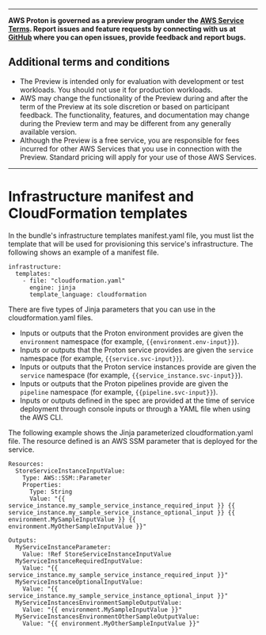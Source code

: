 --------

**AWS Proton is governed as a preview program under the [AWS Service Terms](https://aws.amazon.com/service-terms/)\. Report issues and feature requests by connecting with us at [GitHub](https://github.com/aws/aws-proton-public-roadmap) where you can open issues, provide feedback and report bugs\.**

## Additional terms and conditions<a name="preview-banner"></a>
+ The Preview is intended only for evaluation with development or test workloads\. You should not use it for production workloads\.
+ AWS may change the functionality of the Preview during and after the term of the Preview at its sole discretion or based on participant feedback\. The functionality, features, and documentation may change during the Preview term and may be different from any generally available version\.
+ Although the Preview is a free service, you are responsible for fees incurred for other AWS Services that you use in connection with the Preview\. Standard pricing will apply for your use of those AWS Services\.

--------

# Infrastructure manifest and CloudFormation templates<a name="svc-infrastructure"></a>

In the bundle's infrastructure templates manifest\.yaml file, you must list the template that will be used for provisioning this service's infrastructure\. The following shows an example of a manifest file\.

```
infrastructure:
  templates:
    - file: "cloudformation.yaml"
      engine: jinja
      template_language: cloudformation
```

There are five types of Jinja parameters that you can use in the cloudformation\.yaml files\.
+ Inputs or outputs that the Proton environment provides are given the `environment` namespace \(for example, `{{environment.env-input}}`\)\.
+ Inputs or outputs that the Proton service provides are given the `service` namespace \(for example, `{{service.svc-input}}`\)\.
+ Inputs or outputs that the Proton service instances provide are given the `service` namespace \(for example, `{{service_instance.svc-input}}`\)\.
+ Inputs or outputs that the Proton pipelines provide are given the `pipeline` namespace \(for example, `{{pipeline.svc-input}}`\)\.
+ Inputs or outputs defined in the spec are provided at the time of service deployment through console inputs or through a YAML file when using the AWS CLI\. 

The following example shows the Jinja parameterized cloudformation\.yaml file\. The resource defined is an AWS SSM parameter that is deployed for the service\.

```
Resources:
  StoreServiceInstanceInputValue:
    Type: AWS::SSM::Parameter
    Properties:
      Type: String
      Value: "{{ service_instance.my_sample_service_instance_required_input }} {{ service_instance.my_sample_service_instance_optional_input }} {{ environment.MySampleInputValue }} {{ environment.MyOtherSampleInputValue }}"

Outputs:
  MyServiceInstanceParameter:
    Value: !Ref StoreServiceInstanceInputValue
  MyServiceInstanceRequiredInputValue:
    Value: "{{ service_instance.my_sample_service_instance_required_input }}"
  MyServiceInstanceOptionalInputValue:
    Value: "{{ service_instance.my_sample_service_instance_optional_input }}"
  MyServiceInstancesEnvironmentSampleOutputValue:
    Value: "{{ environment.MySampleInputValue }}"
  MyServiceInstancesEnvironmentOtherSampleOutputValue:
    Value: "{{ environment.MyOtherSampleInputValue }}"
```